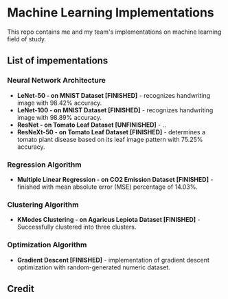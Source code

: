 # Machine Learning Implementations
This repo contains me and my team's implementations on machine learning field of study.

## List of impementations
### Neural Network Architecture
* **LeNet-50 - on MNIST Dataset [FINISHED]** - recognizes handwriting image with 98.42% accuracy.
* **LeNet-100 - on MNIST Dataset [FINISHED]** - recognizes handwriting image with 98.89% accuracy.
* **ResNet - on Tomato Leaf Dataset [UNFINISHED]** - ..
* **ResNeXt-50 - on Tomato Leaf Dataset [FINISHED]** - determines a tomato plant disease based on its leaf image pattern with 75.25% accuracy.

### Regression Algorithm
* **Multiple Linear Regression - on CO2 Emission Dataset [FINISHED]** - finished with mean absolute error (MSE) percentage of 14.03%.

### Clustering Algorithm
* **KModes Clustering - on Agaricus Lepiota Dataset [FINISHED]** - Successfully clustered into three clusters.
### Optimization Algorithm
* **Gradient Descent [FINISHED]** - implementation of gradient descent optimization with random-generated numeric dataset.

## Credit
